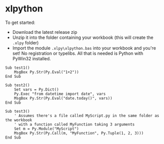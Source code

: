 xlpython
========

To get started:
* Download the latest release zip
* Unzip it into the folder containing your workbook (this will create the `.xlpy` folder)
* Import the module `.xlpy\xlpython.bas` into your workbook
and you're set! No registration or typelibs. All that is needed is Python with PyWin32 installed.

```
Sub test1()
    MsgBox Py.Str(Py.Eval("1+2"))
End Sub

Sub test2()
    Set vars = Py.Dict()
    Py.Exec "from datetime import date", vars
    MsgBox Py.Str(Py.Eval("date.today()", vars))
End Sub

Sub test3()
    ' Assumes there's a file called MyScript.py in the same folder as the workbook
    ' with a function called MyFunction taking 3 arguments
    Set m = Py.Module("MyScript")
    MsgBox Py.Str(Py.Call(m, "MyFunction", Py.Tuple(1, 2, 3)))
End Sub
```
